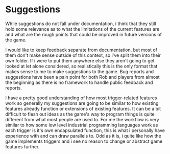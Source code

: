 # Suggestions

While suggestions do not fall under documentation, i think that they still hold some relevance as to what the limitations of the current features are and what are the rough points that could be improved in future versions of the game.

I would like to keep feedback separate from documentation, but most of them don't make sense outside of this context, so i've split them into their own folder.
If i were to put them anywhere else they aren't going to get looked at let alone considered, so realistically this is the only format that makes sense to me to make suggestions to the game.
Bug reports and suggestions have been a pain point for both Rob and players from almost the beginning as there is no framework to handle public feedback and reports.

I have a pretty good understanding of how most trigger-related features work so generally my suggestions are going to be similar to how existing features already function or extensions of existing features.
It can be a bit difficult to flesh out ideas as the game's way to program things is quite different from what most people are used to.
For me the workflow is very similar to how some low level industrial programming languages work as each trigger is it's own encapsulated function, this is what i personally have experience with and can draw parallels to.
Odd as it is, i quite like how the game implements triggers and i see no reason to change or abstract game features further.
